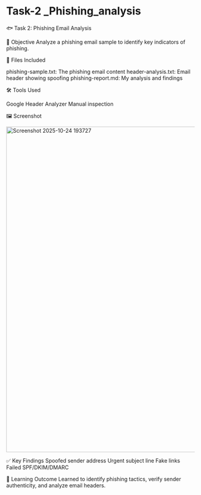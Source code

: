 # Task-2 _Phishing_analysis


🐟 Task 2: Phishing Email Analysis

🎯 Objective
Analyze a phishing email sample to identify key indicators of phishing.

📁 Files Included

phishing-sample.txt: The phishing email content
header-analysis.txt: Email header showing spoofing
phishing-report.md: My analysis and findings

🛠 Tools Used

Google Header Analyzer
Manual inspection


🖼 Screenshot

<img width="1902" height="867" alt="Screenshot 2025-10-24 193727" src="https://github.com/user-attachments/assets/512dc7f3-7c56-4647-af4b-d3100f4ce2c2" />



✅ Key Findings
Spoofed sender address
Urgent subject line
Fake links
Failed SPF/DKIM/DMARC


📌 Learning Outcome
Learned to identify phishing tactics, verify sender authenticity, and analyze email headers.

